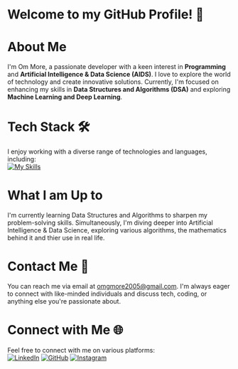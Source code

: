 # Welcome to my GitHub Profile! 👋

# About Me
I'm Om More, a passionate developer with a keen interest in **Programming** and **Artificial Intelligence & Data Science (AIDS)**. I love to explore the world of technology and create innovative solutions. Currently, I'm focused on enhancing my skills in **Data Structures and Algorithms (DSA)** and exploring **Machine Learning and Deep Learning**.

# Tech Stack 🛠️
I enjoy working with a diverse range of technologies and languages, including:<br>
[![My Skills](https://skillicons.dev/icons?i=html,css,js,php,c,cpp,java,python,mysql,dotnet,androidstudio)](https://skillicons.dev)

# What I am Up to
I'm currently learning Data Structures and Algorithms to sharpen my problem-solving skills. Simultaneously, I'm diving deeper into Artificial Intelligence & Data Science, exploring various algorithms, the mathematics behind it and thier use in real life.

# Contact Me 📧
You can reach me via email at omgmore2005@gmail.com. I'm always eager to connect with like-minded individuals and discuss tech, coding, or anything else you're passionate about.

# Connect with Me 🌐
Feel free to connect with me on various platforms:
<br>
[![LinkedIn](https://img.shields.io/badge/LinkedIn-0077B5?style=for-the-badge&logo=linkedin&logoColor=white)](https://www.linkedin.com/in/om-more-b802b2281)
[![GitHub](https://img.shields.io/badge/GitHub-181717?style=for-the-badge&logo=github&logoColor=white)](https://github.com/ommore86/)
[![Instagram](https://img.shields.io/badge/Instagram-E1306C?style=for-the-badge&logo=instagram&logoColor=white)](https://www.instagram.com/ommore_86)
